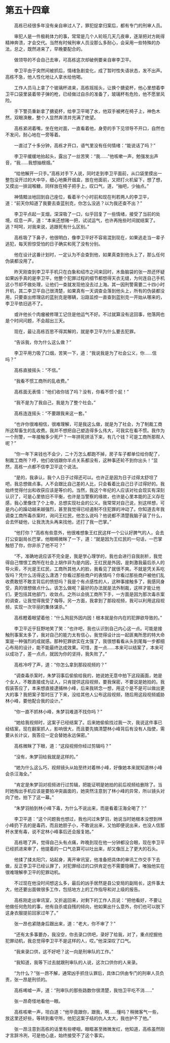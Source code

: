 #	第五十四章

　　高栋已经很多年没有亲自审过人了，罪犯捉拿归案后，都有专门的刑审人员。

　　审犯人是一件极耗体力的事，常常是几个人轮班几天几夜审，逐渐把对方耗得精神奔溃，才会交代。当然有时候刑审人员没那么多耐心，会采用一些特殊的办法，总之，既然进来了，早晚要配合的。

　　做领导的不会自己去审，可高栋这次却破例要亲自审李卫平。

　　李卫平由于突然间被抓后，情绪急剧变化，成了暂时性失语状态，发不出声。高栋不急，他人性化地让人拿水给他喝。

　　工作人员马上拿了个玻璃杯进来，高栋摇摇头，让换个搪瓷杯，他心里想着李卫平口袋里装着带子弹的枪，已经做过自杀的准备了，玻璃杯有危险，他不愿冒风险。

　　手下警员重新拿了搪瓷杯，给李卫平喝了水，他双手被拷在椅子上，神色木然，双眼涣散，整个人显然奔溃并充满了绝望。

　　高栋紧闭着嘴，坐在他对面，一直看着他，身旁的手下见领导不开口，自然也不发问，耐心地在一旁等着。

　　一直过了十多分钟，高栋才开口，语气里没有任何情绪：“能说话了吗？”

　　李卫平缓缓地抬起头，露出了一丝苦笑：“我……”他咳嗽一声，勉强发出声音，“我……我想抽根烟。”

　　“给他解开一只手。”高栋对手下人说，同时走到李卫平面前，从口袋里摸出一整包没开过的大中华，细心地撕开烟盒，放在他面前，又把打火机留下，想了想，又摸出一排润喉糖，同样放在椅子把手上，叹口气，道，“抽吧，少抽点。”

　　神情黯淡地回到自己座位，看着半个小时前和现在判若两人的李卫平，道：“前天你知道了我要去查蓝别克，你怎么没逃？以为我还查不出？”

　　李卫平点起一支烟，深深吸了一口，似乎回复了一些情绪，接受了当前的处境，叹息一声，道：“本来还想赌一把，试试运气，也许再拖些时间就结案了。逃？呵呵，对我来说，逃跟死有什么区别。”

　　高栋吸了下鼻子，他很明白，像李卫平好不容易混到现在，如果逃走当一辈子逃犯，每天担惊受怕的日子确实和死了没有分别。

　　他在设计这番计划时，一定认为不会查到他，如果真查到他头上了，那么任何伪装都没用了。

　　昨天刚查到李卫平手机只在白象和绍市之间来回时，木鱼脑袋的张一昂还怀疑如果凶手真的是李卫平，他整个犯罪过程的细节都想得天衣无缝，为何连自己手机这小节却不做处理，让他们一查就发现他没去过上海。其一因刑警需要二十四小时开机，其二李卫平自己很清楚，如果真有一天调查会落到他头上，所有的伪装都没用，只要查出修理店的蓝别克是哪辆，沿路监控一直查到蓝别克一开始从哪来的，李卫平依旧逃不了。

　　或许他长个肉瘤被修理工记住是他运气不好。不过就算没有这回事，他落网也是个时间问题，不会超出三天。

　　现在，最让高栋百思不得其解的，就是李卫平为什么要去犯罪。

　　“告诉我，你为什么这么做？”

　　李卫平用力吸了口烟，苦笑一下，道：“我说我是为了社会公义，你……信吗？”

　　高栋直接摇头：“不信。”

　　“我看不惯工商所的乱收费。”

　　高栋面无表情：“他们收你钱了吗？没有，你看不惯个屁！”

　　“我不是为了我自己，我是为了整个社会。”

　　高栋连连摇头：“不要跟我来这一套。”

　　“也许你很难相信，很难理解，可是我这么做，就是为了社会，为了制裁工商所这帮畜生的乱收费。我并不想把自己塑造得多么伟大，可我实在看不惯。我作为一个刑警，一年接触多少死尸？一年拼死拼活下来，有几个钱？可是工商所那帮人呢？”

　　“你一年下来钱也不会少，二十万怎么都跑不掉，房子车子都单位给你配了，制裁工商所？哼，他们收钱跟你半点关系都没有，这种事还轮不到你出头！”显然，高栋一点都不信李卫平这个说法。

　　“是的，我承认，我个人日子过得还可以。也许正是因为日子过得太舒坦了吧，我总想做点事。人不会跟比自己差的人比，只会看着比自己日子过得好的。我始终觉得付出和收获应该是等价的。当然，我这个年纪的人应该对社会现实有深刻认识了，可是心里依旧不平衡，也许是当警察的缘故，也许是心里本能的正义存在感，我心里像住了个上帝，总想实现社会的公义。我常常对自己说，别这样想，可是内心的躁动越来越强烈，甚至我觉得已经遏制不住犯罪的冲动了。你知道去年我调查工商所毒杀案时，询问王红民，他怎么说吗？他说都不清楚我脑子装了什么，会去怀疑他，让我洗洗头再来找他，还打了我一巴掌。”

　　“他打你？”高栋有些意外，他很难想象王红民这样一个公认好脾气的人，会去打公安副局长巴掌，他眼睛微眯了一下，道：“就是因为王红民的一句话，一巴掌触怒了你，你非杀了他不可？”

　　“不，准确地说应该不完全是，我是学心理学的，我也会进行自我剖析，我觉得自己憎恨工商所在社会上胡作非为是内因，王红民是外因，是刺激我最后杀人的导火索，不光是王红民，工商所其他人的脸，我看见了就很不爽。不就是凭关系吃饭吗？凭什么活得这么潇洒？你看过那些商户的表情吗？你看过那些商户被他们乱收费敢怒不敢言背后的愤怒吗？我是个有点感性的人，这种事接触多了，我感同身受，真的很想做点什么。该怎么做呢？最好的办法就是法外制裁，这样才能让他们，更包括其他部门，收敛点。之所以会挑工商所下手，一方面是因为那次毒杀案的调查，让我觉得我受了侮辱。另一方面，我拿到了那段视频，我可以利用这段视频，实现一次华丽的集体谋杀。”

　　高栋瞪着眼望着他：“什么狗屁外因内因！根本就是你内在的犯罪欲导致的。”

　　李卫平近乎狂野地笑了笑：“也许吧，我也认识到自己内心这一点。可能是接触刑事案太多了，我对自己的能力太有信心，我觉得设计出一起匪夷所思的特大命案是一种强烈的成就感。那种犯罪欲实在太强了，我很想看看从头到尾每一步都细心布局的设计，能不能最终达成效果。可惜，差一点……本来可以结案了，本来可以成功了，差一点点，就因为你的坚持，我失败了。”

　　高栋冷哼了声，道：“你怎么拿到那段视频的？”

　　“调查毒杀案时，朱梦羽事后偷偷给我的，她说她无意中拍下这段画面，她是个女人，不敢直接成为证人，只肯提供这段视频，要我保密，不要说是她拍的。我假装答应了，本来想直接逮捕林小峰，后来我转念一想，用这个是不是可以做出更大的事？我把案子暂时压了下来，没给其他人公布这段视频，随后用这段视频威胁林小峰，要他配合我的设计。”

　　“你一直不抓林小峰，朱梦羽难道不找你吗？”

　　“她给我视频时，这案子已经结案了。后来她偷偷找过我一次，我说这件事已经结案，现在翻案抓人，影响很大，而且要先搞清楚林小峰背后有没有人指使，需要从长计议，我答应一定会替她永远保密。”

　　高栋微眯了下眼，道：“这段视频你经过剪辑吗？”

　　“没有，朱梦羽给我就是这样的。”

　　“她为什么这么巧，视频镜头从始至终对着林小峰，好像她本来就知道林小峰会杀汪海全。”

　　“肯定是朱梦羽对视频进行过剪辑，把能证明是她拍的前后视频给删除了。当时她掏出手机应该是要拍冲突画面的，她突然注意到了林小峰的异常，所以镜头对向了他，拍下了这一幕。”

　　“朱梦羽拍到林小峰下毒，为什么不说出来，而是看着汪海全喝了？”

　　李卫平道：“这个问题我也想过，我也问过朱梦羽，她说当时她根本没想到林小峰扔下去的是毒药，而且她胆子小，不敢说出来，又怕即便说出来，也没人信那杯水里有毒，说不定林小峰事后还会报复她。”

　　高栋嗯了声，觉得自己头有点痛，昨晚到现在他一分钟都没合眼，现在李卫平已经抓进来审了，他提着的一口气总算可以吐出来，却又像压上了更大的石头。

　　他揉了揉太阳穴，站起身，离开审讯室，他准备把具体的审讯工作交手下去做，反正李卫平已经认罪了，对犯罪经过的口供肯定也不需要隐瞒了。唯独他实在很难理解李卫平的犯罪动机。

　　不过现在他没时间想这么多，最后的凶手居然是县公安局的副局长，这件事太大，他还要出面做很多工作，包括地方上的工作指导和对上级的报告。

　　高栋刚走出审讯室，又折返回来，对剩下的工作人员说：“把他看好，不要让他做任何危险的事，他有自杀或自残的倾向，他如果出什么意外，你们也可以脱下这身衣服提前回家过年了。”

　　张一昂也紧随身后跟出来，道：“老大，你不审了？”

　　“还有太多事要办，我没空，你去录口供吧，录好了给我，对了，重点挖掘他犯罪动机，我总觉得李卫平不是这样的人，哎。”他深深叹了口气。

　　“我来录口供，这不好吧？这一向是刑审队的工作。”

　　“我知道，我等下过去就跟刑审队的人说，这次口供你的人来录。

　　“为什么？”张一昂不解，通常凶手抓住认罪后，具体口供由专门的刑审人员负责，张一昂是刑侦的。

　　高栋唏嘘一声，道：“刑审队的那些路数你很清楚，我怕卫平吃不消……”

　　张一昂奇怪地看他一眼。

　　高栋咳嗽一声，坦白道：“他毕竟跟你，跟我，啊……懂吗？稍微客气一些，放这里还好些，等转到看守所，他犯这案子结的仇人太大，我也护不了他。”

　　张一昂注意到高栋的话里有些哽咽，眼眶甚至微微发红，他知道，高栋虽然刚才言辞冷冽，可是他心底，始终接受不了这个事实。
